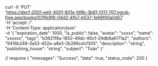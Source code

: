curl -X 'PUT' \
  'https://decf-2001-ee0-4001-801e-fd9b-3b81-f311-707.ngrok-free.app/books/031fe9f8-04d2-4fb7-b537-1e66f60a0d57' \
  -H 'accept: */*' \
  -H 'Content-Type: application/json' \
  -d '{
  "expiration_date": 1000,
  "is_public": false,
  "avatar": "xxxxx",
  "name": "xxxxxx",
  "tags": "b3621f9a-1852-49dc-90cf-29db6a6171a2",
  "authors": "9416b249-3a53-452a-a8e5-2b266cdcf305",
  "description": "string",
  "publishing_house": "string",
  "subject": "Toán"
}'

// respone
{
  "messages": "Success",
  "data": true,
  "status_code": 200
}